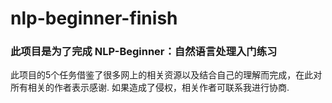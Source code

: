 # nlp-beginner-finish

### 此项目是为了完成 NLP-Beginner：自然语言处理入门练习

此项目的5个任务借鉴了很多网上的相关资源以及结合自己的理解而完成，在此对所有相关的作者表示感谢.
如果造成了侵权，相关作者可联系我进行协商.
